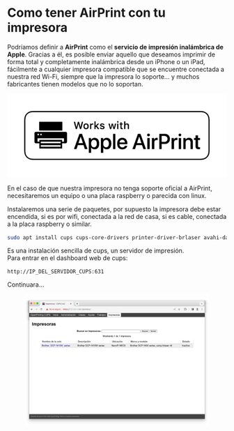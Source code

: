 # Como tener AirPrint con tu impresora

Podríamos definir a **AirPrint** como el **servicio de impresión inalámbrica de Apple**. Gracias a él, es posible enviar aquello que deseamos imprimir de forma total y completamente inalámbrica desde un iPhone o un iPad, fácilmente a cualquier impresora compatible que se encuentre conectada a nuestra red Wi-Fi, siempre que la impresora lo soporte... y muchos fabricantes tienen modelos que no lo soportan.

![](<../.gitbook/assets/image (1) (1) (1) (1) (1) (1) (1) (1) (1) (1).png>)

En el caso de que nuestra impresora no tenga soporte oficial a AirPrint, necesitaremos un equipo o una placa raspberry o parecida con linux.

Instalaremos una serie de paquetes, por supuesto la impresora debe estar encendida, si es por wifi, conectada a la red de casa, si es cable, conectada a la placa raspberry o similar.

```sh
sudo apt install cups cups-core-drivers printer-driver-brlaser avahi-daemon libcups2-dev python3-dev python3-cups libxml-dev -y
```

Es una instalación sencilla de cups, un servidor de impresión.\
Para entrar en el dashboard web de cups:

```
http://IP_DEL_SERVIDOR_CUPS:631
```

Continuara...

<figure><img src="../.gitbook/assets/image (9) (2).png" alt=""><figcaption></figcaption></figure>
